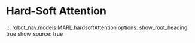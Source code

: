 # Hard-Soft Attention

::: robot_nav.models.MARL.hardsoftAttention
    options:
      show_root_heading: true
      show_source: true
